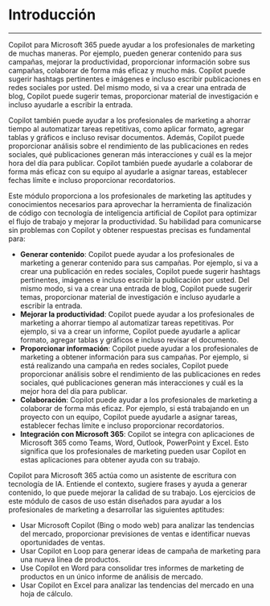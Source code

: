 
# Introducción
---
Copilot para Microsoft 365 puede ayudar a los profesionales de marketing de muchas maneras. Por ejemplo, pueden generar contenido para sus campañas, mejorar la productividad, proporcionar información sobre sus campañas, colaborar de forma más eficaz y mucho más. Copilot puede sugerir hashtags pertinentes e imágenes e incluso escribir publicaciones en redes sociales por usted. Del mismo modo, si va a crear una entrada de blog, Copilot puede sugerir temas, proporcionar material de investigación e incluso ayudarle a escribir la entrada.

Copilot también puede ayudar a los profesionales de marketing a ahorrar tiempo al automatizar tareas repetitivas, como aplicar formato, agregar tablas y gráficos e incluso revisar documentos. Además, Copilot puede proporcionar análisis sobre el rendimiento de las publicaciones en redes sociales, qué publicaciones generan más interacciones y cuál es la mejor hora del día para publicar. Copilot también puede ayudarle a colaborar de forma más eficaz con su equipo al ayudarle a asignar tareas, establecer fechas límite e incluso proporcionar recordatorios.

Este módulo proporciona a los profesionales de marketing las aptitudes y conocimientos necesarios para aprovechar la herramienta de finalización de código con tecnología de inteligencia artificial de Copilot para optimizar el flujo de trabajo y mejorar la productividad. Su habilidad para comunicarse sin problemas con Copilot y obtener respuestas precisas es fundamental para:

 -  **Generar contenido**: Copilot puede ayudar a los profesionales de marketing a generar contenido para sus campañas. Por ejemplo, si va a crear una publicación en redes sociales, Copilot puede sugerir hashtags pertinentes, imágenes e incluso escribir la publicación por usted. Del mismo modo, si va a crear una entrada de blog, Copilot puede sugerir temas, proporcionar material de investigación e incluso ayudarle a escribir la entrada.
 -  **Mejorar la productividad**: Copilot puede ayudar a los profesionales de marketing a ahorrar tiempo al automatizar tareas repetitivas. Por ejemplo, si va a crear un informe, Copilot puede ayudarle a aplicar formato, agregar tablas y gráficos e incluso revisar el documento.
 -  **Proporcionar información**: Copilot puede ayudar a los profesionales de marketing a obtener información para sus campañas. Por ejemplo, si está realizando una campaña en redes sociales, Copilot puede proporcionar análisis sobre el rendimiento de las publicaciones en redes sociales, qué publicaciones generan más interacciones y cuál es la mejor hora del día para publicar.
 -  **Colaboración**: Copilot puede ayudar a los profesionales de marketing a colaborar de forma más eficaz. Por ejemplo, si está trabajando en un proyecto con un equipo, Copilot puede ayudarle a asignar tareas, establecer fechas límite e incluso proporcionar recordatorios.
 -  **Integración con Microsoft 365**: Copilot se integra con aplicaciones de Microsoft 365 como Teams, Word, Outlook, PowerPoint y Excel. Esto significa que los profesionales de marketing pueden usar Copilot en estas aplicaciones para obtener ayuda con su trabajo.

Copilot para Microsoft 365 actúa como un asistente de escritura con tecnología de IA. Entiende el contexto, sugiere frases y ayuda a generar contenido, lo que puede mejorar la calidad de su trabajo. Los ejercicios de este módulo de casos de uso están diseñados para ayudar a los profesionales de marketing a desarrollar las siguientes aptitudes:

 -  Usar Microsoft Copilot (Bing o modo web) para analizar las tendencias del mercado, proporcionar previsiones de ventas e identificar nuevas oportunidades de ventas.
 -  Usar Copilot en Loop para generar ideas de campaña de marketing para una nueva línea de productos.
 -  Use Copilot en Word para consolidar tres informes de marketing de productos en un único informe de análisis de mercado.
 -  Usar Copilot en Excel para analizar las tendencias del mercado en una hoja de cálculo.
